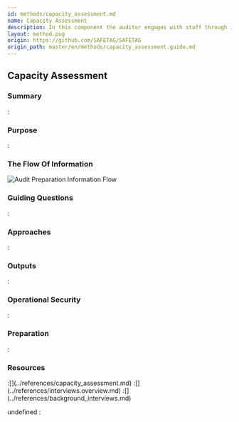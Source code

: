```yaml
---
id: methods/capacity_assessment.md
name: Capacity Assessment
description: In this component the auditor engages with staff through interviews and conversations to identify the organization's strengths and weakness (expertise, finance, willingness to learn, staff time, etc.) to adopting new digital and physical...
layout: method.pug
origin: https://github.com/SAFETAG/SAFETAG
origin_path: master/en/methods/capacity_assessment.guide.md
---
```


## Capacity Assessment

### Summary
:[](../methods/capacity_assessment/summary.md)
### Purpose
:[](../methods/capacity_assessment/purpose.md)
### The Flow Of Information
![Audit Preparation Information Flow](images/info_flows/capacity_assessment.svg)

### Guiding Questions
:[](../methods/capacity_assessment/guiding_questions.md)
### Approaches
:[](../methods/capacity_assessment/approaches.md)
### Outputs
:[](../methods/capacity_assessment/output.md)
### Operational Security
:[](../methods/capacity_assessment/operational_security.md)
### Preparation
:[](../methods/capacity_assessment/preparation.md)



### Resources

<div class="greybox">
:[](../references/capacity_assessment.md)
:[](../references/interviews.overview.md)
:[](../references/background_interviews.md)
</div>


undefined
:[](../references/footnotes.md)
